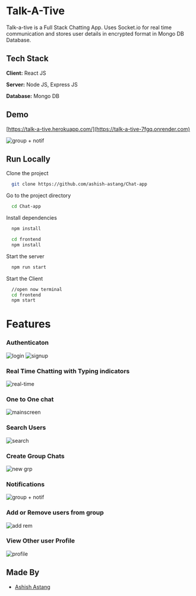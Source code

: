 
# Talk-A-Tive

Talk-a-tive is a Full Stack Chatting App.
Uses Socket.io for real time communication and stores user details in encrypted format in Mongo DB Database.
## Tech Stack

**Client:** React JS

**Server:** Node JS, Express JS

**Database:** Mongo DB
  
## Demo

[https://talk-a-tive.herokuapp.com/](https://talk-a-tive-7fgq.onrender.com)

![group + notif](https://github.com/user-attachments/assets/308ef5a3-3cfb-4ae2-966b-11fcb3d5b791)
## Run Locally

Clone the project

```bash
  git clone https://github.com/ashish-astang/Chat-app
```

Go to the project directory

```bash
  cd Chat-app
```

Install dependencies

```bash
  npm install
```

```bash
  cd frontend
  npm install
```

Start the server

```bash
  npm run start
```
Start the Client

```bash
  //open now terminal
  cd frontend
  npm start
```

  
# Features

### Authenticaton 
![login](https://github.com/user-attachments/assets/c00034d7-dd62-41e7-8940-d85687748369)
![signup](https://github.com/user-attachments/assets/ced88d8d-f249-4a53-9d97-90bbd9f8c860)

### Real Time Chatting with Typing indicators
![real-time](https://github.com/user-attachments/assets/c2c89c4a-3e8b-4fdb-a567-b197acb9d37a)

### One to One chat

![mainscreen](https://github.com/user-attachments/assets/41bec868-c71b-45fd-9b5c-44b9e1763aa9)
### Search Users

![search](https://github.com/user-attachments/assets/8b3d056e-cece-426f-bf80-b9f9032b99e9)



### Create Group Chats
![new grp](https://github.com/user-attachments/assets/512ca87e-d86d-4ec6-9785-00dfff7a0372)
### Notifications 
![group + notif](https://github.com/user-attachments/assets/03c84dd1-075f-48a7-97ad-17753ec9e7e4)
### Add or Remove users from group
![add rem](https://github.com/user-attachments/assets/29f988c6-0f95-4cab-8aee-9b31ab10efee)

### View Other user Profile
![profile](https://github.com/user-attachments/assets/44642c9e-95b1-44ef-8898-671e68d330b0)


## Made By

- [Ashish Astang](https://github.com/ashish-astang)

  

